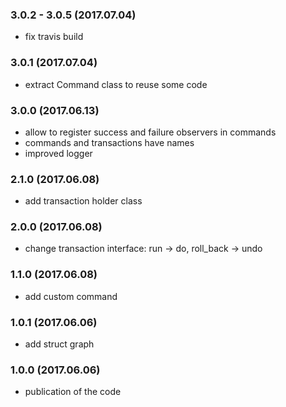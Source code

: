 ### 3.0.2 - 3.0.5 (2017.07.04)

* fix travis build

### 3.0.1 (2017.07.04)

* extract Command class to reuse some code

### 3.0.0 (2017.06.13)

* allow to register success and failure observers in commands
* commands and transactions have names
* improved logger

### 2.1.0 (2017.06.08)

* add transaction holder class

### 2.0.0 (2017.06.08)

* change transaction interface: run -> do, roll_back -> undo

### 1.1.0 (2017.06.08)

* add custom command

### 1.0.1 (2017.06.06)

* add struct graph

### 1.0.0 (2017.06.06)

* publication of the code
